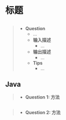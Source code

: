 # 标题

## []()

> - **Question**
>   - ...
>   - **输入描述**
>     - ...
>   - **输出描述**
>     - ...
>   - **Tips**
>     - ...

## Java

> - **Question 1: 方法**

```java
```

> - **Question 2: 方法**

```java
```
